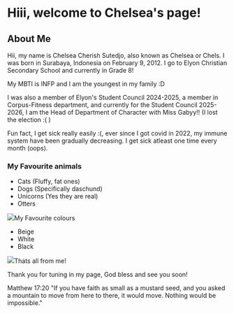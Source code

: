 <h1>Hiii, welcome to Chelsea's page!</h1>
<h2>About Me</h2>
<p>Hii, my name is Chelsea Cherish Sutedjo, also known as Chelsea or Chels. I was born in Surabaya, Indonesia on February 9, 2012. I go to Elyon Christian Secondary School and currently in Grade 8!</p>
<p>My MBTI is INFP and I am the youngest in my family :D</p>
<p>I was also a member of Elyon's Student Council 2024-2025, a member in Corpus-Fitness department, and currently for the Student Council 2025-2026, I am the Head of Department of Character with Miss Gabyy!! (I lost the election :( ) </p>
<p>Fun fact, I get sick really easily :(, ever since I got covid in 2022, my immune system have been gradually decreasing. I get sick atleast one time every month (oops).</p>
<h3>My Favourite animals</h3>
<ul>
  <li>Cats (Fluffy, fat ones)</li>
  <li>Dogs (Specifically daschund)</li>
  <li>Unicorns (Yes they are real)</li>
  <li>Otters</li>
</ul>
<img src= "https://share.google/images/7br8ABWzfViHIVxP1"
<h4>My Favourite colours</h4>
<ul>
  <li>Beige</li>
  <li>White</li>
  <li>Black</li>
</ul>
<img src= "https://share.google/images/KmOB8ttjoC7WpbZRP"
<h5>Thats all from me!</h5>
<p>Thank you for tuning in my page, God bless and see you soon!</p>
<p>Matthew 17:20 "If you have faith as small as a mustard seed, and you asked a mountain to move from here to there, it would move. Nothing would be impossible."</p>
